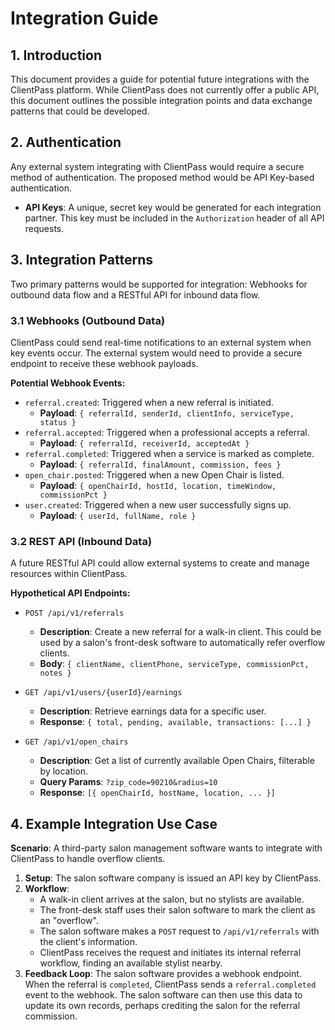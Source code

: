 # Integration Guide

## 1. Introduction

This document provides a guide for potential future integrations with the ClientPass platform. While ClientPass does not currently offer a public API, this document outlines the possible integration points and data exchange patterns that could be developed.

## 2. Authentication

Any external system integrating with ClientPass would require a secure method of authentication. The proposed method would be API Key-based authentication.

- **API Keys**: A unique, secret key would be generated for each integration partner. This key must be included in the `Authorization` header of all API requests.

## 3. Integration Patterns

Two primary patterns would be supported for integration: Webhooks for outbound data flow and a RESTful API for inbound data flow.

### 3.1 Webhooks (Outbound Data)

ClientPass could send real-time notifications to an external system when key events occur. The external system would need to provide a secure endpoint to receive these webhook payloads.

**Potential Webhook Events:**

- `referral.created`: Triggered when a new referral is initiated.
  - **Payload**: `{ referralId, senderId, clientInfo, serviceType, status }`
- `referral.accepted`: Triggered when a professional accepts a referral.
  - **Payload**: `{ referralId, receiverId, acceptedAt }`
- `referral.completed`: Triggered when a service is marked as complete.
  - **Payload**: `{ referralId, finalAmount, commission, fees }`
- `open_chair.posted`: Triggered when a new Open Chair is listed.
  - **Payload**: `{ openChairId, hostId, location, timeWindow, commissionPct }`
- `user.created`: Triggered when a new user successfully signs up.
  - **Payload**: `{ userId, fullName, role }`

### 3.2 REST API (Inbound Data)

A future RESTful API could allow external systems to create and manage resources within ClientPass.

**Hypothetical API Endpoints:**

- `POST /api/v1/referrals`
  - **Description**: Create a new referral for a walk-in client. This could be used by a salon's front-desk software to automatically refer overflow clients.
  - **Body**: `{ clientName, clientPhone, serviceType, commissionPct, notes }`

- `GET /api/v1/users/{userId}/earnings`
  - **Description**: Retrieve earnings data for a specific user.
  - **Response**: `{ total, pending, available, transactions: [...] }`

- `GET /api/v1/open_chairs`
  - **Description**: Get a list of currently available Open Chairs, filterable by location.
  - **Query Params**: `?zip_code=90210&radius=10`
  - **Response**: `[{ openChairId, hostName, location, ... }]`

## 4. Example Integration Use Case

**Scenario**: A third-party salon management software wants to integrate with ClientPass to handle overflow clients.

1.  **Setup**: The salon software company is issued an API key by ClientPass.
2.  **Workflow**:
    - A walk-in client arrives at the salon, but no stylists are available.
    - The front-desk staff uses their salon software to mark the client as an "overflow".
    - The salon software makes a `POST` request to `/api/v1/referrals` with the client's information.
    - ClientPass receives the request and initiates its internal referral workflow, finding an available stylist nearby.
3.  **Feedback Loop**: The salon software provides a webhook endpoint. When the referral is `completed`, ClientPass sends a `referral.completed` event to the webhook. The salon software can then use this data to update its own records, perhaps crediting the salon for the referral commission.
